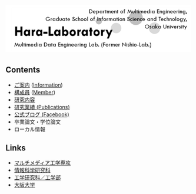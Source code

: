 # ![teaser](./figs/mmde-title.png)

## Contents
- [ご案内](./about.md) ([Information](./about-e.md))
- [構成員](./member.md) ([Member](./member-e.md))
- [研究内容](http://www-nishio.ist.osaka-u.ac.jp/research/)
- [研究業績 (Publications)](http://app.www-mmde.ist.osaka-u.ac.jp/core/)
- [公式ブログ (Facebook)](https://www.facebook.com/mmdelab)
- 卒業論文・学位論文
- ローカル情報

## Links
- [マルチメディア工学専攻](http://www.ist.osaka-u.ac.jp/japanese/research/majors/mm/)
- [情報科学研究科](http://www.ist.osaka-u.ac.jp/japanese/index.html)
- [工学研究科／工学部](http://www.eng.osaka-u.ac.jp/ja/index.html)
- [大阪大学](http://www.osaka-u.ac.jp/)

